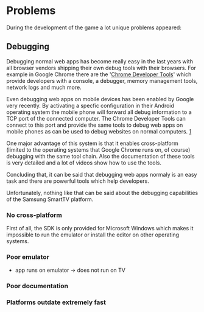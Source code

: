 # Problems

During the development of the game a lot unique problems appeared:

## Debugging

Debugging normal web apps has become really easy in the last years with all browser vendors shipping their own debug tools with their browsers. For example in Google Chrome there are the '[Chrome Developer Tools](https://developers.google.com/chrome-developer-tools/docs/overview)' which provide developers with a console, a debugger, memory management tools, network logs and much more.

Even debugging web apps on mobile devices has been enabled by Google very recently. By activating a specfic configuration in their Android operating system the mobile phone will forward all debug information to a TCP port of the connected computer. The Chrome Developer Tools can connect to this port and provide the same tools to debug web apps on mobile phones as can be used to debug websites on normal computers. [1](https://developers.google.com/chrome/mobile/docs/debugging)

One major advantage of this system is that it enables cross-platform (limited to the operating systems that Google Chrome runs on, of course) debugging with the same tool chain. Also the documentation of these tools is very detailed and a lot of videos show how to use the tools.

Concluding that, it can be said that debugging web apps normaly is an easy task and there are powerful tools which help developers.

Unfortunately, nothing like that can be said about the debugging capabilities of the Samsung SmartTV platform.

### No cross-platform

First of all, the SDK is only provided for Microsoft Windows which makes it impossible to run the emulator or install the editor on other operating systems. 

### Poor emulator

- app runs on emulator -> does not run on TV

### Poor documentation

### Platforms outdate extremely fast